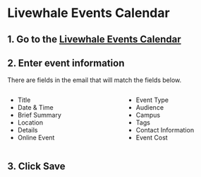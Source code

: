 # Livewhale Events Calendar

## 1. Go to the [Livewhale Events Calendar](https://events.iu.edu/livewhale/) 

## 2. Enter event information

There are fields in the email that will match the fields below.

<div style="display: flex; flex-wrap: wrap; justify-content: space-between; gap: 2rem;">

  <div style="flex: 1 1 45%;">
    <ul>
      <li>Title</li>
      <li>Date & Time</li>
      <li>Brief Summary</li>
      <li>Location</li>
      <li>Details</li>
      <li>Online Event</li>
    </ul>
  </div>

  <div style="flex: 1 1 45%;">
    <ul>
      <li>Event Type</li>
      <li>Audience</li>
      <li>Campus</li>
      <li>Tags</li>
      <li>Contact Information</li>
      <li>Event Cost</li>
    </ul>
  </div>

</div>


## 3. Click Save